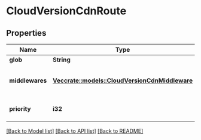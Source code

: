 # CloudVersionCdnRoute

## Properties

Name | Type | Description | Notes
------------ | ------------- | ------------- | -------------
**glob** | **String** |  | 
**middlewares** | [**Vec<crate::models::CloudVersionCdnMiddleware>**](CloudVersionCdnMiddleware.md) | Multiple CDN version middleware. | 
**priority** | **i32** | Unsigned 32 bit integer. | 

[[Back to Model list]](../README.md#documentation-for-models) [[Back to API list]](../README.md#documentation-for-api-endpoints) [[Back to README]](../README.md)


